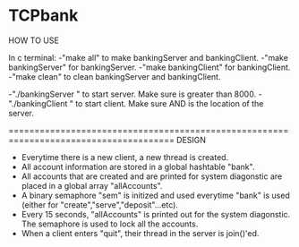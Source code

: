 # TCPbank

HOW TO USE

In c terminal:
-"make all" to make bankingServer and bankingClient.
-"make bankingServer" for bankingServer. 
-"make bankingClient" for bankingClient.
-"make clean" to clean bankingServer and bankingClient.

-"./bankingServer <PORT>" 
	to start server. Make sure <PORT> is greater than 8000.
-"./bankingClient <MACHINE> <PORT>"
        to start client. Make sure <MACHINE> AND <PORT> is the location of the server.

======================================================================================
DESIGN
  - Everytime there is a new client, a new thread is created.
  - All account information are stored in a global hashtable "bank".
  - All accounts that are created and are printed for system diagonstic are placed in a global array "allAccounts".
  - A binary semaphore "sem" is initized and used everytime "bank" is used (either for "create","serve","deposit"...etc).
  - Every 15 seconds, "allAccounts" is printed out for the system diagonstic. The semaphore is used to lock all the accounts.
  - When a client enters "quit", their thread in the server is join()'ed.
